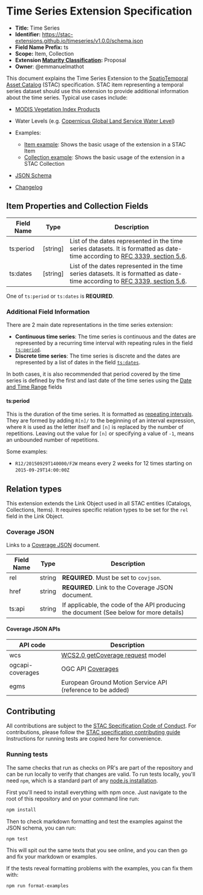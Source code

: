 # Time Series Extension Specification

- **Title:** Time Series
- **Identifier:** <https://stac-extensions.github.io/timeseries/v1.0.0/schema.json>
- **Field Name Prefix:** ts
- **Scope:** Item, Collection
- **Extension [Maturity Classification](https://github.com/radiantearth/stac-spec/tree/master/extensions/README.md#extension-maturity):** Proposal
- **Owner**: @emmanuelmathot

This document explains the Time Series Extension to the [SpatioTemporal Asset Catalog](https://github.com/radiantearth/stac-spec) (STAC) specification.
STAC item representing a temporal series dataset should use this extension to provide additional information about the time series. Typical use cases include:

- [MODIS Vegetation Index Products](https://modis.gsfc.nasa.gov/data/dataprod/mod13.php)  
- Water Levels (e.g. [Copernicus Global Land Service Water Level](https://land.copernicus.eu/global/products/wl))

- Examples:
  - [Item example](examples/item.json): Shows the basic usage of the extension in a STAC Item
  - [Collection example](examples/collection.json): Shows the basic usage of the extension in a STAC Collection
- [JSON Schema](json-schema/schema.json)
- [Changelog](./CHANGELOG.md)

## Item Properties and Collection Fields

| Field Name | Type      | Description                                                                                                                                                                    |
| ---------- | --------- | ------------------------------------------------------------------------------------------------------------------------------------------------------------------------------ |
| ts:period  | \[string] | List of the dates represented in the time series datasets. It is formatted as date-time according to [RFC 3339, section 5.6](https://tools.ietf.org/html/rfc3339#section-5.6). |
| ts:dates   | \[string] | List of the dates represented in the time series datasets. It is formatted as date-time according to [RFC 3339, section 5.6](https://tools.ietf.org/html/rfc3339#section-5.6). |

One of `ts:period` or `ts:dates` is **REQUIRED**.

### Additional Field Information

There are 2 main date representations in the time series extension:

- **Continuous time series**: The time series is continuous and the dates are represented by a recurring time interval with repeating rules in the field [`ts:period`](#tsperiod). 
- **Discrete time series**: The time series is discrete and the dates are represented by a list of dates in the field [`ts:dates`](#tsdates).

In both cases, it is also recommended that period covered by the time series is defined by the first and last date of the time series using the [Date and Time Range](https://github.com/radiantearth/stac-spec/blob/master/item-spec/common-metadata.md#date-and-time-range) fields

#### ts:period

This is the duration of the time series. It is formatted as [repeating intervals](https://staging.standards.calconnect.org/csd/cc-18012.html#toc18). They are formed by adding `R[n]/` to the beginning of an interval expression, where `R` is used as the letter itself and `[n]` is replaced by the number of repetitions. Leaving out the value for `[n]` or specifying a value of `-1`, means an unbounded number of repetitions.

Some examples:

- `R12/20150929T140000/F2W` means every 2 weeks for 12 times starting on `2015-09-29T14:00:00Z`

## Relation types

This extension extends the Link Object used in all STAC entities (Catalogs, Collections, Items). It requires specific relation types to be set for the `rel` field in the Link Object.

### Coverage JSON

Links to a [Coverage JSON](https://covjson.org) document.

| Field Name | Type   | Description                                                                            |
| ---------- | ------ | -------------------------------------------------------------------------------------- |
| rel        | string | **REQUIRED**. Must be set to `covjson`.                                                |
| href       | string | **REQUIRED**. Link to the Coverage JSON document.                                      |
| ts:api     | string | If applicable, the code of the API producing the document (See below for more details) |

#### Coverage JSON APIs

| API code         | Description                                                                                                                            |
| ---------------- | -------------------------------------------------------------------------------------------------------------------------------------- |
| wcs              | [WCS2.0 getCoverage request](https://docs.geoserver.org/stable/en/user/community/cov-json/index.html#example-wcs-2-0-timeseries) model |
| ogcapi-coverages | OGC API [Coverages](https://github.com/opengeospatial/ogcapi-coverages)                                                              |
| egms             | European Ground Motion Service API (reference to be added)                                                                             |


## Contributing

All contributions are subject to the
[STAC Specification Code of Conduct](https://github.com/radiantearth/stac-spec/blob/master/CODE_OF_CONDUCT.md).
For contributions, please follow the
[STAC specification contributing guide](https://github.com/radiantearth/stac-spec/blob/master/CONTRIBUTING.md) Instructions
for running tests are copied here for convenience.

### Running tests

The same checks that run as checks on PR's are part of the repository and can be run locally to verify that changes are valid. 
To run tests locally, you'll need `npm`, which is a standard part of any [node.js installation](https://nodejs.org/en/download/).

First you'll need to install everything with npm once. Just navigate to the root of this repository and on 
your command line run:
```bash
npm install
```

Then to check markdown formatting and test the examples against the JSON schema, you can run:
```bash
npm test
```

This will spit out the same texts that you see online, and you can then go and fix your markdown or examples.

If the tests reveal formatting problems with the examples, you can fix them with:
```bash
npm run format-examples
```
